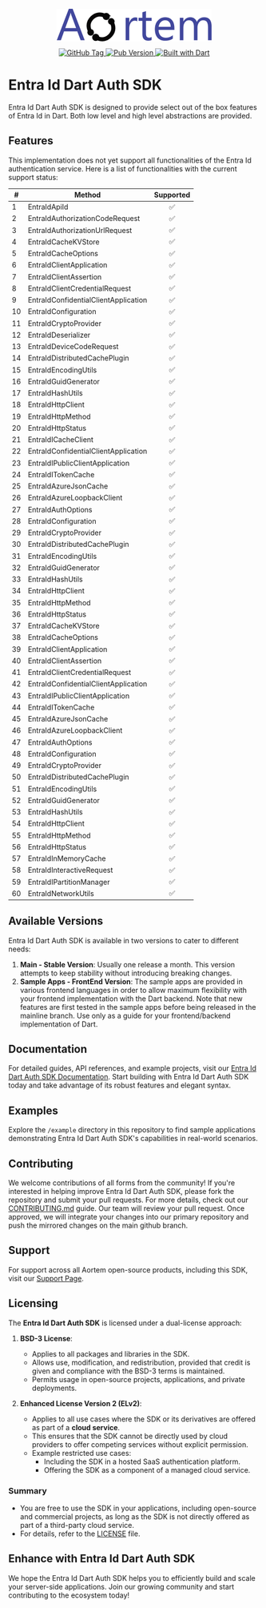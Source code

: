 <p align="center">
  <picture>
    <source media="(prefers-color-scheme: dark)" srcset="https://raw.githubusercontent.com/aortem/logos/main/Aortem-logo-small.png" />
    <img align="center" alt="Aortem Logo" src="https://raw.githubusercontent.com/aortem/logos/main/Aortem-logo-small.png" />
  </picture>
</p>

<!-- x-hide-in-docs-end -->
<p align="center" class="github-badges">
  <!-- GitHub Tag Badge -->
  <a href="https://github.com/aortem/entra-id-dart-auth-sdk/tags">
    <img alt="GitHub Tag" src="https://img.shields.io/github/v/tag/aortem/entra-id-dart-auth-sdk?style=for-the-badge" />
  </a>
  <!-- Dart-Specific Badges -->
  <a href="https://pub.dev/packages/entra_id_dart_auth_sdk">
    <img alt="Pub Version" src="https://img.shields.io/pub/v/entra_id_dart_auth_sdk.svg?style=for-the-badge" />
  </a>
  <a href="https://dart.dev/">
    <img alt="Built with Dart" src="https://img.shields.io/badge/Built%20with-Dart-blue.svg?style=for-the-badge" />
  </a>
<!-- x-hide-in-docs-start -->

# Entra Id Dart Auth SDK

Entra Id Dart Auth SDK is designed to provide select out of the box features of Entra Id in Dart.  Both low level and high level abstractions are provided.

## Features
This implementation does not yet support all functionalities of the Entra Id authentication service. Here is a list of functionalities with the current support status:

| #  | Method                                      | Supported |
|----|---------------------------------------------|:---------:|
| 1  | EntraIdApiId                                | ✅        |
| 2  | EntraIdAuthorizationCodeRequest             | ✅        |
| 3  | EntraIdAuthorizationUrlRequest              | ✅        |
| 4  | EntraIdCacheKVStore                         | ✅        |
| 5  | EntraIdCacheOptions                         | ✅        |
| 6  | EntraIdClientApplication                    | ✅        |
| 7  | EntraIdClientAssertion                      | ✅        |
| 8  | EntraIdClientCredentialRequest              | ✅        |
| 9  | EntraIdConfidentialClientApplication        | ✅        |
| 10 | EntraIdConfiguration                        | ✅        |
| 11 | EntraIdCryptoProvider                       | ✅        |
| 12 | EntraIdDeserializer                         | ✅        |
| 13 | EntraIdDeviceCodeRequest                    | ✅        |
| 14 | EntraIdDistributedCachePlugin               | ✅        |
| 15 | EntraIdEncodingUtils                        | ✅        |
| 16 | EntraIdGuidGenerator                        | ✅        |
| 17 | EntraIdHashUtils                            | ✅        |
| 18 | EntraIdHttpClient                           | ✅        |
| 19 | EntraIdHttpMethod                           | ✅        |
| 20 | EntraIdHttpStatus                           | ✅        |
| 21 | EntraIdICacheClient                         | ✅        |
| 22 | EntraIdConfidentialClientApplication        | ✅        |
| 23 | EntraIdIPublicClientApplication             | ✅        |
| 24 | EntraIdITokenCache                          | ✅        |
| 25 | EntraIdAzureJsonCache                       | ✅        |
| 26 | EntraIdAzureLoopbackClient                  | ✅        |
| 27 | EntraIdAuthOptions                          | ✅        |
| 28 | EntraIdConfiguration                        | ✅        |
| 29 | EntraIdCryptoProvider                       | ✅        |
| 30 | EntraIdDistributedCachePlugin               | ✅        |
| 31 | EntraIdEncodingUtils                        | ✅        |
| 32 | EntraIdGuidGenerator                        | ✅        |
| 33 | EntraIdHashUtils                            | ✅        |
| 34 | EntraIdHttpClient                           | ✅        |
| 35 | EntraIdHttpMethod                           | ✅        |
| 36 | EntraIdHttpStatus                           | ✅        |
| 37 | EntraIdCacheKVStore                         | ✅        |
| 38 | EntraIdCacheOptions                         | ✅        |
| 39 | EntraIdClientApplication                    | ✅        |
| 40 | EntraIdClientAssertion                      | ✅        |
| 41 | EntraIdClientCredentialRequest              | ✅        |
| 42 | EntraIdConfidentialClientApplication        | ✅        |
| 43 | EntraIdIPublicClientApplication             | ✅        |
| 44 | EntraIdITokenCache                          | ✅        |
| 45 | EntraIdAzureJsonCache                       | ✅        |
| 46 | EntraIdAzureLoopbackClient                  | ✅        |
| 47 | EntraIdAuthOptions                          | ✅        |
| 48 | EntraIdConfiguration                        | ✅        |
| 49 | EntraIdCryptoProvider                       | ✅        |
| 50 | EntraIdDistributedCachePlugin               | ✅        |
| 51 | EntraIdEncodingUtils                        | ✅        |
| 52 | EntraIdGuidGenerator                        | ✅        |
| 53 | EntraIdHashUtils                            | ✅        |
| 54 | EntraIdHttpClient                           | ✅        |
| 55 | EntraIdHttpMethod                           | ✅        |
| 56 | EntraIdHttpStatus                           | ✅        |
| 57 | EntraIdInMemoryCache                        | ✅        |
| 58 | EntraIdInteractiveRequest                   | ✅        |
| 59 | EntraIdIPartitionManager                    | ✅        |
| 60 | EntraIdNetworkUtils                         | ✅        |

## Available Versions

Entra Id Dart Auth SDK is available in two versions to cater to different needs:

1. **Main - Stable Version**: Usually one release a month.  This version attempts to keep stability without introducing breaking changes.
2. **Sample Apps - FrontEnd Version**: The sample apps are provided in various frontend languages in order to allow maximum flexibility with your frontend implementation with the Dart backend.  Note that new features are first tested in the sample apps before being released in the mainline branch. Use only as a guide for your frontend/backend implementation of Dart.

## Documentation

For detailed guides, API references, and example projects, visit our [Entra Id Dart Auth SDK Documentation](https://sdks.aortem.io/entra-id-dart-auth-sdk). Start building with  Entra Id Dart Auth SDK today and take advantage of its robust features and elegant syntax.

## Examples

Explore the `/example` directory in this repository to find sample applications demonstrating  Entra Id Dart Auth SDK's capabilities in real-world scenarios.

## Contributing

We welcome contributions of all forms from the community! If you're interested in helping improve  Entra Id Dart Auth SDK, please fork the repository and submit your pull requests. For more details, check out our [CONTRIBUTING.md](CONTRIBUTING.md) guide.  Our team will review your pull request. Once approved, we will integrate your changes into our primary repository and push the mirrored changes on the main github branch.

## Support

For support across all Aortem open-source products, including this SDK, visit our [Support Page](https://aortem.io/support).

## Licensing

The **Entra Id Dart Auth SDK** is licensed under a dual-license approach:

1. **BSD-3 License**:
   - Applies to all packages and libraries in the SDK.
   - Allows use, modification, and redistribution, provided that credit is given and compliance with the BSD-3 terms is maintained.
   - Permits usage in open-source projects, applications, and private deployments.

2. **Enhanced License Version 2 (ELv2)**:
   - Applies to all use cases where the SDK or its derivatives are offered as part of a **cloud service**.
   - This ensures that the SDK cannot be directly used by cloud providers to offer competing services without explicit permission.
   - Example restricted use cases:
     - Including the SDK in a hosted SaaS authentication platform.
     - Offering the SDK as a component of a managed cloud service.

### **Summary**
- You are free to use the SDK in your applications, including open-source and commercial projects, as long as the SDK is not directly offered as part of a third-party cloud service.
- For details, refer to the [LICENSE](LICENSE.md) file.

## Enhance with Entra Id Dart Auth SDK

We hope the Entra Id Dart Auth SDK helps you to efficiently build and scale your server-side applications. Join our growing community and start contributing to the ecosystem today!